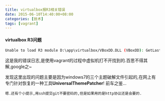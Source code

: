 ```yaml
---
title: virtualbox报R3相关错误
date: 2015-06-10T14:40:00+08:00
categories: [技术]
tags: [vagrant]
---
```


#### virtualbox R3问题

```bash
Unable to load R3 module D:\app\virtualbox/VBoxDD.DLL (VBoxDD): GetLastError=1790 (VERR_UNRESOLVED_ERROR).
```

<!--more-->

这是我的错误日志,是使用vagrant的过程中虚拟机打不开找到的.百思不得其解,google之~

发现这里出现的问题主要是因为windows7的三个主题破解文件引起的,在网上有专门针对恢复的一种工具**UniversalThemePatcher**! 前车之鉴...

``嗯.还有个小提示,用ssh提交git不要密码的,但是如果用的是http协议还是会要的.``
